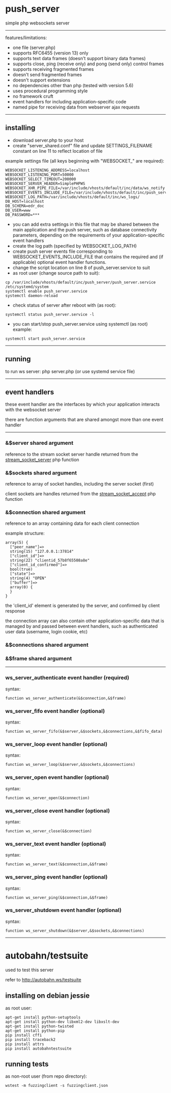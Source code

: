 # push_server

simple php websockets server

----------------------------------------------------------------------

features/limitations:
- one file (server.php)
- supports RFC6455 (version 13) only
- supports text data frames (doesn't support binary data frames)
- supports close, ping (receive only) and pong (send only) control frames
- supports receiving fragmented frames
- doesn't send fragmented frames
- doesn't support extensions
- no dependencies other than php (tested with version 5.6)
- uses procedural programming style
- no framework cruft
- event handlers for including application-specific code
- named pipe for receiving data from webserver ajax requests

----------------------------------------------------------------------

## installing

- download server.php to your host
- create "server_shared.conf" file and update SETTINGS_FILENAME constant on line 11 to reflect location of file

example settings file (all keys beginning with "WEBSOCKET_" are required):
````
WEBSOCKET_LISTENING_ADDRESS=localhost
WEBSOCKET_LISTENING_PORT=50000
WEBSOCKET_SELECT_TIMEOUT=200000
WEBSOCKET_SERVER_HEADER=SimplePHPWS
WEBSOCKET_XHR_PIPE_FILE=/var/include/vhosts/default/inc/data/ws_notify
WEBSOCKET_EVENTS_INCLUDE_FILE=/var/include/vhosts/default/inc/push_server_events.php
WEBSOCKET_LOG_PATH=/var/include/vhosts/default/inc/ws_logs/
DB_HOST=localhost
DB_SCHEMA=edr_doc
DB_USER=www
DB_PASSWORD=***
````

- you can add extra settings in this file that may be shared between the main application and the push server, such as database connectivity parameters, depending on the requirements of your application-specific event handlers
- create the log path (specified by WEBSOCKET_LOG_PATH)
- create push server events file corresponding to WEBSOCKET_EVENTS_INCLUDE_FILE that contains the required and (if applicable) optional event handler functions.
- change the script location on line 8 of push_server.service to suit
- as root user (change source path to suit):
````
cp /var/include/vhosts/default/inc/push_server/push_server.service /etc/systemd/system
systemctl enable push_server.service
systemctl daemon-reload
````
- check status of server after reboot with (as root):
````
systemctl status push_server.service -l
````

- you can start/stop push_server.service using systemctl (as root)
example:
````
systemctl start push_server.service
````

----------------------------------------------------------------------

## running

to run ws server: php server.php (or use systemd service file)

----------------------------------------------------------------------

## event handlers

these event handler are the interfaces by which your application interacts with the websocket server

there are function arguments that are shared amongst more than one event handler

----------------------------------------------------------------------

### &$server shared argument

reference to the stream socket server handle returned from the [stream_socket_server](http://php.net/manual/en/function.stream-socket-server.php) php function

### &$sockets shared argument

reference to array of socket handles, including the server socket (first)

client sockets are handles returned from the [stream_socket_accept](http://php.net/manual/en/function.stream-socket-accept.php) php function

### &$connection shared argument

reference to an array containing data for each client connection

example structure:
````
array(5) {
  ["peer_name"]=>
  string(15) "127.0.0.1:37814"
  ["client_id"]=>
  string(22) "clientid_57b8f65508a8e"
  ["client_id_confirmed"]=>
  bool(true)
  ["state"]=>
  string(4) "OPEN"
  ["buffer"]=>
  array(0) {
  }
}
````

the 'client_id' element is generated by the server, and confirmed by client response

the connection array can also contain other application-specific data that is managed by and passed between event handlers, such as authenticated user data (username, login cookie, etc)

### &$connections shared argument

### &$frame shared argument

----------------------------------------------------------------------

### ws_server_authenticate event handler (required)

syntax:
````
function ws_server_authenticate(&$connection,&$frame)
````

### ws_server_fifo event handler (optional)

syntax:
````
function ws_server_fifo(&$server,&$sockets,&$connections,&$fifo_data)
````

### ws_server_loop event handler (optional)

syntax:
````
function ws_server_loop(&$server,&$sockets,&$connections)
````

### ws_server_open event handler (optional)

syntax:
````
function ws_server_open(&$connection)
````

### ws_server_close event handler (optional)

syntax:
````
function ws_server_close(&$connection)
````

### ws_server_text event handler (optional)

syntax:
````
function ws_server_text(&$connection,&$frame)
````

### ws_server_ping event handler (optional)

syntax:
````
function ws_server_ping(&$connection,&$frame)
````

### ws_server_shutdown event handler (optional)

syntax:
````
function ws_server_shutdown(&$server,&$sockets,&$connections)
````

----------------------------------------------------------------------

# autobahn/testsuite

used to test this server

refer to http://autobahn.ws/testsuite

## installing on debian jessie

as root user:
````
apt-get install python-setuptools
apt-get install python-dev libxml2-dev libxslt-dev
apt-get install python-twisted
apt-get install python-pip
pip install cffi
pip install traceback2
pip install attrs
pip install autobahntestsuite
````

## running tests

as non-root user (from repo directory):
````
wstest -m fuzzingclient -s fuzzingclient.json
````
